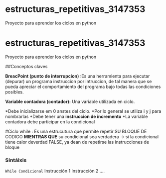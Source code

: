 # estructuras_repetitivas_3147353
Proyecto para aprender los ciclos en python

# estructuras_repetitivas_3147353
Proyecto para aprender los ciclos en python

##Conceptos claves

**BreacPoint (punto de interrupcion)** :Es una herramienta
para ejecutar  (depurar) un programa
instruccion por intruccion, de tal manera
que se pueda apreciar el comportamiento del programa 
bajo todas las condiciones posibles.

**Variable contadora (contador):**
Una variable utilizada en ciclo.

*Debe inicializarse em 0 anstes del ciclo.
*Por lo general se utiliza i y j para nombrarlas
*Debe tener una **instruccion de incremento**
*La variable contadora debe participar en la condicional 


#Ciclo while :
Es una estrucutura que permite repetir
SU BLOQUE DE CODIGO **MIENTRAS QUE**
su condicional sea verdadera
-> si la condicional tiene calor deverdad FALSE, ya dean de repetirse
las instrucciones de bloque

### Sintáixis

`While Condicional`
    Instrucción 1
    Instrucción 2 ....
